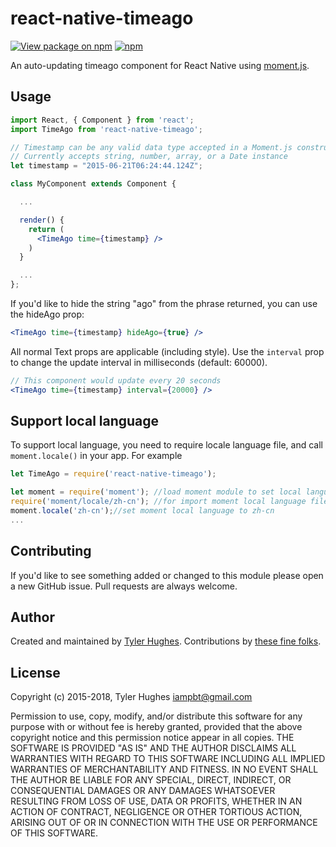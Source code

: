 # react-native-timeago

[![View package on npm](https://img.shields.io/npm/v/react-native-timeago.svg?maxAge=2592000&style=flat-square)](https://www.npmjs.com/package/react-native-timeago) [![npm](https://img.shields.io/npm/dm/react-native-timeago.svg?maxAge=2592000&style=flat-square)](https://www.npmjs.com/package/react-native-timeago)

An auto-updating timeago component for React Native using [moment.js](http://momentjs.com/).

## Usage

```jsx
import React, { Component } from 'react';
import TimeAgo from 'react-native-timeago';

// Timestamp can be any valid data type accepted in a Moment.js constructor
// Currently accepts string, number, array, or a Date instance
let timestamp = "2015-06-21T06:24:44.124Z";

class MyComponent extends Component {

  ...

  render() {
    return (
      <TimeAgo time={timestamp} />
    )
  }

  ...
};
```

If you'd like to hide the string "ago" from the phrase returned, you can use the hideAgo prop:


```jsx
<TimeAgo time={timestamp} hideAgo={true} />
```

All normal Text props are applicable (including style). Use the `interval` prop to change the update interval in milliseconds (default: 60000).

```jsx
// This component would update every 20 seconds
<TimeAgo time={timestamp} interval={20000} />
```

## Support local language
To support local language, you need to require locale language file, and call `moment.locale()` in your app.
For example
```jsx
let TimeAgo = require('react-native-timeago');

let moment = require('moment'); //load moment module to set local language
require('moment/locale/zh-cn'); //for import moment local language file during the application build
moment.locale('zh-cn');//set moment local language to zh-cn
...
```


## Contributing

If you'd like to see something added or changed to this module please open a new GitHub issue. Pull requests are always welcome.

## Author
Created and maintained by [Tyler Hughes](https://twitter.com/iampbt).
Contributions by [these fine folks](https://github.com/TylerLH/react-native-timeago/graphs/contributors).

## License
Copyright (c) 2015-2018, Tyler Hughes <iampbt@gmail.com>

Permission to use, copy, modify, and/or distribute this software for any purpose with or without fee is hereby granted, provided that the above copyright notice and this permission notice appear in all copies.
THE SOFTWARE IS PROVIDED "AS IS" AND THE AUTHOR DISCLAIMS ALL WARRANTIES WITH REGARD TO THIS SOFTWARE INCLUDING ALL IMPLIED WARRANTIES OF MERCHANTABILITY AND FITNESS. IN NO EVENT SHALL THE AUTHOR BE LIABLE FOR ANY SPECIAL, DIRECT, INDIRECT, OR CONSEQUENTIAL DAMAGES OR ANY DAMAGES WHATSOEVER RESULTING FROM LOSS OF USE, DATA OR PROFITS, WHETHER IN AN ACTION OF CONTRACT, NEGLIGENCE OR OTHER TORTIOUS ACTION, ARISING OUT OF OR IN CONNECTION WITH THE USE OR PERFORMANCE OF THIS SOFTWARE.
